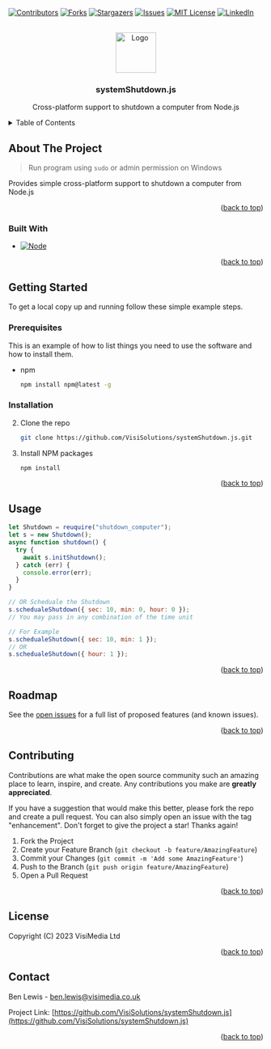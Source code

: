 <a name="readme-top"></a>

[![Contributors][contributors-shield]][contributors-url]
[![Forks][forks-shield]][forks-url]
[![Stargazers][stars-shield]][stars-url]
[![Issues][issues-shield]][issues-url]
[![MIT License][license-shield]][license-url]
[![LinkedIn][linkedin-shield]][linkedin-url]


<br />
<div align="center">
  <a href="https://github.com/VisiSolutions/systemShutdown.js">
    <img src="https://visimedia.co.uk/images/Logo-Horizontal-Transparent-p-500.png" alt="Logo" height="80">
  </a>

<h3 align="center">systemShutdown.js</h3>

  <p align="center">
    Cross-platform support to shutdown a computer from Node.js
  </p>
</div>



<!-- TABLE OF CONTENTS -->
<details>
  <summary>Table of Contents</summary>
  <ol>
    <li>
      <a href="#about-the-project">About The Project</a>
      <ul>
        <li><a href="#built-with">Built With</a></li>
      </ul>
    </li>
    <li>
      <a href="#getting-started">Getting Started</a>
      <ul>
        <li><a href="#prerequisites">Prerequisites</a></li>
        <li><a href="#installation">Installation</a></li>
      </ul>
    </li>
    <li><a href="#usage">Usage</a></li>
    <li><a href="#roadmap">Roadmap</a></li>
    <li><a href="#contributing">Contributing</a></li>
    <li><a href="#license">License</a></li>
    <li><a href="#contact">Contact</a></li>
    <li><a href="#acknowledgments">Acknowledgments</a></li>
  </ol>
</details>



<!-- ABOUT THE PROJECT -->
## About The Project

> Run program using `sudo` or admin permission on Windows

Provides simple cross-platform support to shutdown a computer from Node.js

<p align="right">(<a href="#readme-top">back to top</a>)</p>



### Built With

* [![Node][Node.js]][Node-url]

<p align="right">(<a href="#readme-top">back to top</a>)</p>



<!-- GETTING STARTED -->
## Getting Started

To get a local copy up and running follow these simple example steps.

### Prerequisites

This is an example of how to list things you need to use the software and how to install them.
* npm
  ```sh
  npm install npm@latest -g
  ```

### Installation

2. Clone the repo
   ```sh
   git clone https://github.com/VisiSolutions/systemShutdown.js.git
   ```
3. Install NPM packages
   ```sh
   npm install
   ```

<p align="right">(<a href="#readme-top">back to top</a>)</p>



<!-- USAGE EXAMPLES -->
## Usage

```js
let Shutdown = reuquire("shutdown_computer");
let s = new Shutdown();
async function shutdown() {
  try {
    await s.initShutdown();
  } catch (err) {
    console.error(err);
  }
}

// OR Scheduale the Shutdown
s.schedualeShutdown({ sec: 10, min: 0, hour: 0 });
// You may pass in any combination of the time unit

// For Example
s.schedualeShutdown({ sec: 10, min: 1 });
// OR
s.schedualeShutdown({ hour: 1 });
```

<p align="right">(<a href="#readme-top">back to top</a>)</p>



<!-- ROADMAP -->
## Roadmap

See the [open issues](https://github.com/VisiSolutions/systemShutdown.js/issues) for a full list of proposed features (and known issues).

<p align="right">(<a href="#readme-top">back to top</a>)</p>



<!-- CONTRIBUTING -->
## Contributing

Contributions are what make the open source community such an amazing place to learn, inspire, and create. Any contributions you make are **greatly appreciated**.

If you have a suggestion that would make this better, please fork the repo and create a pull request. You can also simply open an issue with the tag "enhancement".
Don't forget to give the project a star! Thanks again!

1. Fork the Project
2. Create your Feature Branch (`git checkout -b feature/AmazingFeature`)
3. Commit your Changes (`git commit -m 'Add some AmazingFeature'`)
4. Push to the Branch (`git push origin feature/AmazingFeature`)
5. Open a Pull Request

<p align="right">(<a href="#readme-top">back to top</a>)</p>



<!-- LICENSE -->
## License

Copyright (C) 2023 VisiMedia Ltd

<p align="right">(<a href="#readme-top">back to top</a>)</p>



<!-- CONTACT -->
## Contact

Ben Lewis - ben.lewis@visimedia.co.uk

Project Link: [https://github.com/VisiSolutions/systemShutdown.js](https://github.com/VisiSolutions/systemShutdown.js)

<p align="right">(<a href="#readme-top">back to top</a>)</p>



<!-- MARKDOWN LINKS & IMAGES -->
<!-- https://www.markdownguide.org/basic-syntax/#reference-style-links -->
[Node.js]: https://img.shields.io/badge/node.js-000000?style=for-the-badge&logo=nodedotjs&logoColor=green
[Node-url]: https://nodejs.org/
[contributors-shield]: https://img.shields.io/github/contributors/VisiSolutions/systemShutdown.js.svg?style=for-the-badge
[contributors-url]: https://github.com/VisiSolutions/systemShutdown.js/graphs/contributors
[forks-shield]: https://img.shields.io/github/forks/VisiSolutions/systemShutdown.js.svg?style=for-the-badge
[forks-url]: https://github.com/VisiSolutions/systemShutdown.js/network/members
[stars-shield]: https://img.shields.io/github/stars/VisiSolutions/systemShutdown.js.svg?style=for-the-badge
[stars-url]: https://github.com/VisiSolutions/systemShutdown.js/stargazers
[issues-shield]: https://img.shields.io/github/issues/VisiSolutions/systemShutdown.js.svg?style=for-the-badge
[issues-url]: https://github.com/VisiSolutions/systemShutdown.js/issues
[license-shield]: https://img.shields.io/github/license/VisiSolutions/systemShutdown.js.svg?style=for-the-badge
[license-url]: https://github.com/VisiSolutions/systemShutdown.js/blob/master/LICENSE.txt
[linkedin-shield]: https://img.shields.io/badge/-LinkedIn-black.svg?style=for-the-badge&logo=linkedin&colorB=555
[linkedin-url]: https://linkedin.com/in/linkedin_username
